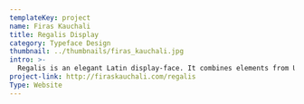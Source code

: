```yaml
---
templateKey: project
name: Firas Kauchali
title: Regalis Display
category: Typeface Design
thumbnail: ../thumbnails/firas_kauchali.jpg
intro: >-
  Regalis is an elegant Latin display-face. It combines elements from Uncial and Devanagari scripts to connote an Indian identity. It is a response to the aesthetically deficient and racially insensitive “ethnic type” commonly found on take-out containers.
project-link: http://firaskauchali.com/regalis
Type: Website
---
```

